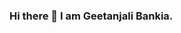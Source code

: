 ### Hi there 👋 I am Geetanjali Bankia.

<!--
**geeta916/geeta916** is a ✨ _special_ ✨ repository because its `README.md` (this file) appears on your GitHub profile.

Here are some ideas to get you started:

- 🔭 I’m currently studying on ... NIT Calicut.
- 🌱 I’m currently learning ... MCA program.
- 👯 I’m looking to collaborate on ... Many open source project.
- 🤔 I’m looking for help with ... to improve my skills.
- 💬 Ask me about ... nothing 
- 📫 How to reach me: ... 
- 😄 Pronouns: ... she/her
- ⚡ Fun fact: ... I'm alive.
-->
